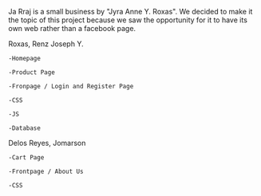Ja Rraj is a small business by "Jyra Anne Y. Roxas". We decided to make it the topic of this project because we saw the opportunity for it to have its own web rather than a facebook page.

Roxas, Renz Joseph Y.

	-Homepage
	
	-Product Page
	
	-Fronpage / Login and Register Page
	
	-CSS
	
	-JS
	
	-Database
	
Delos Reyes, Jomarson

	-Cart Page
	
	-Frontpage / About Us
	
	-CSS
